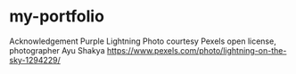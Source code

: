 # my-portfolio

Acknowledgement
Purple Lightning Photo courtesy Pexels open license, photographer Ayu Shakya https://www.pexels.com/photo/lightning-on-the-sky-1294229/